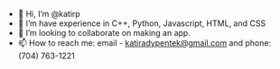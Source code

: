 - 👋 Hi, I’m @katirp
- 👀 I’m have experience in C++, Python, Javascript, HTML, and CSS
- 💞️ I’m looking to collaborate on making an app.
- 📫 How to reach me: email - katiradypentek@gmail.com and phone: (704) 763-1221

<!---
katirp/katirp is a ✨ special ✨ repository because its `README.md` (this file) appears on your GitHub profile.
You can click the Preview link to take a look at your changes.
--->
